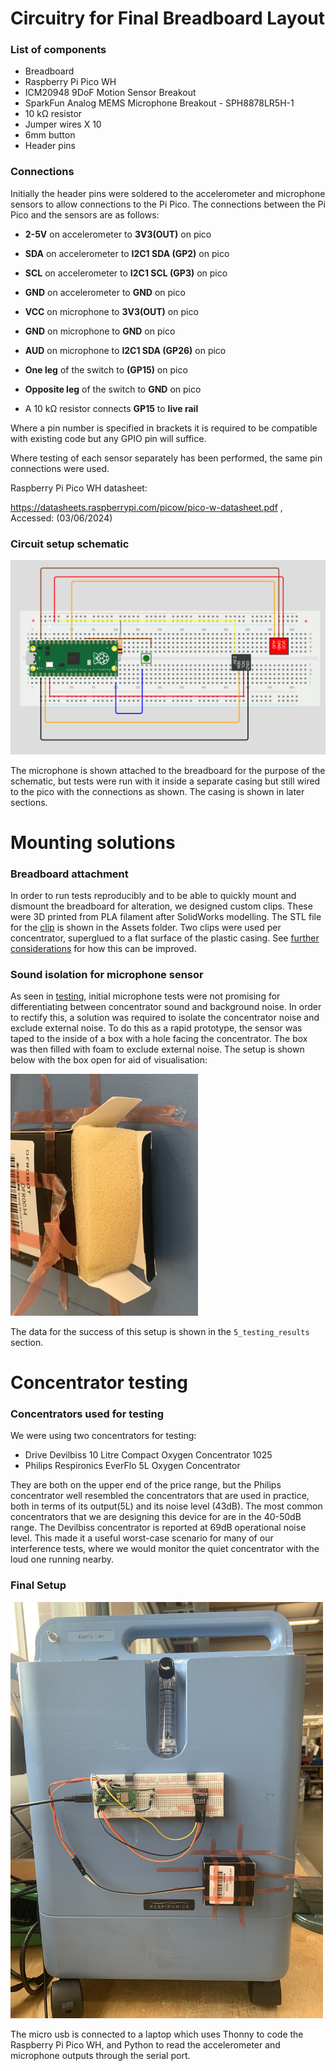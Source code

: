 # Circuitry for Final Breadboard Layout

### List of components

- Breadboard
- Raspberry Pi Pico WH
- ICM20948 9DoF Motion Sensor Breakout
- SparkFun Analog MEMS Microphone Breakout - SPH8878LR5H-1
- 10 kΩ resistor
- Jumper wires X 10
- 6mm button
- Header pins

### Connections

Initially the header pins were soldered to the accelerometer and microphone sensors to allow connections to the Pi Pico. The connections between the Pi Pico and the sensors are as follows:

 - **2-5V** on accelerometer to **3V3(OUT)** on pico
 - **SDA** on accelerometer to **I2C1 SDA (GP2)** on pico
 - **SCL** on accelerometer to **I2C1 SCL (GP3)** on pico
 - **GND** on accelerometer to **GND** on pico

 - **VCC** on microphone to **3V3(OUT)** on pico
 - **GND** on microphone to **GND** on pico
 - **AUD** on microphone to **I2C1 SDA (GP26)** on pico

 - **One leg** of the switch to **(GP15)** on pico
 - **Opposite leg** of the switch to **GND** on pico
 - A 10 kΩ resistor connects **GP15** to **live rail** 

Where a pin number is specified in brackets it is required to be compatible with existing code but any GPIO pin will suffice.

Where testing of each sensor separately has been performed, the same pin connections were used.

Raspberry Pi Pico WH datasheet:

https://datasheets.raspberrypi.com/picow/pico-w-datasheet.pdf , Accessed: (03/06/2024)

### Circuit setup schematic

<img src="Assets/circuit_diagram.png" alt="Circuit diagram" width="800"/>

The microphone is shown attached to the breadboard for the purpose of the schematic, but tests were run with it inside a separate casing but still wired to the pico with the connections as shown. The casing is shown in later sections.

# Mounting solutions

### Breadboard attachment

In order to run tests reproducibly and to be able to quickly mount and dismount the breadboard for alteration, we designed custom clips. These were 3D printed from PLA filament after SolidWorks modelling. The STL file for the [clip](</3. final_output/2_hardware_and_circuitry/Assets/clip.STL>) is shown in the Assets folder. Two clips were used per concentrator, superglued to a flat surface of the plastic casing. See [further considerations](</3. final_output/4_further_considerations/>) for how this can be improved.

### Sound isolation for microphone sensor

As seen in [testing](</3. final_output/5_testing_results/>), initial microphone tests were not promising for differentiating between concentrator sound and background noise. In order to rectify this, a solution was required to isolate the concentrator noise and exclude external noise. 
To do this as a rapid prototype, the sensor was taped to the inside of a box with a hole facing the concentrator. The box was then filled with foam to exclude external noise. The setup is shown below with the box open for aid of visualisation:

<img src="Assets/Foam_fill.png" alt="Microphone noise isolation" width="300"/>

The data for the success of this setup is shown in the `5_testing_results` section.

# Concentrator testing

### Concentrators used for testing

We were using two concentrators for testing: 

- Drive Devilbiss 10 Litre Compact Oxygen Concentrator 1025 
- Philips Respironics EverFlo 5L Oxygen Concentrator

They are both on the upper end of the price range, but the Philips concentrator well resembled the concentrators that are used in practice, both in terms of its output(5L) and its noise level (43dB). The most common concentrators that we are designing this device for are in the 40-50dB range. The Devilbiss concentrator is reported at 69dB operational noise level. This made it a useful worst-case scenario for many of our interference tests, where we would monitor the quiet concentrator with the loud one running nearby. 

### Final Setup 

<img src="Assets/Blue.jpeg" alt="Final setup on EverFlo" width="500"/>

The micro usb is connected to a laptop which uses Thonny to code the Raspberry Pi Pico WH, and Python to read the accelerometer and microphone outputs through the serial port.


